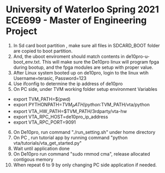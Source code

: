 # University of Waterloo Spring 2021 ECE699 - Master of Engineering Project
1. In Sd card boot partition , make sure all files in SDCARD_BOOT folder are copied to boot partition.
2. And, the uboot enviroment should match contents in de10pro-u-boot_env.txt. This will make sure the De10pro linux will program fpga during bootup, and the fpga modules are setup with proper value.
3. After Linux system booted up on de10pro, login to the linux wtih Username=terasic, Password=123
4. Use ifconfig to determine the ip address of de10pro
5. On PC side, under TVM working folder setup environment Variables
- export TVM_PATH=$(pwd)
- export PYTHONPATH=$TVM_PATH/python:$TVM_PATH/vta/python
- export VTA_HW_PATH=$TVM_PATH/3rdparty/vta-hw
- export VTA_RPC_HOST=de10pro_ip_address
- export VTA_RPC_PORT=9091

6. On De10pro, run command "./run_setting.sh" under home directory
7. On PC , run tutorial app by running command "python vta/tutorials/vta_get_started.py"
8. Wait until application done
9. On De10pro run command "sudo rmmod cma", release allocated contigous memory
10. When repeat 6 to 9 by only changing PC side application if needed.  

